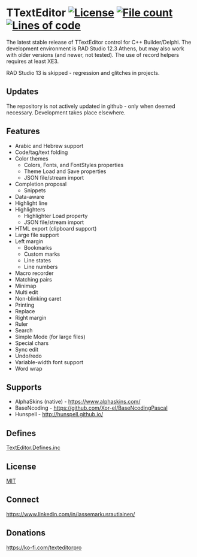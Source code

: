 # TTextEditor [![License](https://img.shields.io/badge/License-MIT-yellowgreen.svg)](https://opensource.org/licenses/MIT) [![File count](https://tokei.rs/b1/github/TextEditorPro/TTextEditor?category=files)](https://github.com/TextEditorPro/TTextEditor/tree/main/Source) [![Lines of code](https://tokei.rs/b1/github/TextEditorPro/TTextEditor?category=code)](https://github.com/TextEditorPro/TTextEditor/tree/main/Source)

The latest stable release of TTextEditor control for C++ Builder/Delphi. 
The development environment is RAD Studio 12.3 Athens, but may also work with older versions (and newer, not tested). 
The use of record helpers requires at least XE3.

RAD Studio 13 is skipped - regression and glitches in projects.

## Updates

The repository is not actively updated in github - only when deemed necessary. 
Development takes place elsewhere. 

## Features

- Arabic and Hebrew support
- Code/tag/text folding
- Color themes 
  - Colors, Fonts, and FontStyles properties
  - Theme Load and Save properties 
  - JSON file/stream import
- Completion proposal
  - Snippets
- Data-aware
- Highlight line
- Highlighters 
  - Highlighter Load property
  - JSON file/stream import
- HTML export (clipboard support)
- Large file support
- Left margin
	- Bookmarks
	- Custom marks
	- Line states
	- Line numbers
- Macro recorder
- Matching pairs
- Minimap
- Multi edit
- Non-blinking caret
- Printing
- Replace
- Right margin
- Ruler
- Search
- Simple Mode (for large files)
- Special chars
- Sync edit
- Undo/redo
- Variable-width font support
- Word wrap

## Supports

- AlphaSkins (native) - https://www.alphaskins.com/
- BaseNcoding - https://github.com/Xor-el/BaseNcodingPascal
- Hunspell - http://hunspell.github.io/

## Defines

[TextEditor.Defines.inc](https://github.com/TextEditorPro/TTextEditor/blob/main/Source/TextEditor.Defines.inc)

## License

[MIT](https://github.com/TextEditorPro/TTextEditor/blob/main/LICENSE)

## Connect

https://www.linkedin.com/in/lassemarkusrautiainen/

## Donations

https://ko-fi.com/texteditorpro